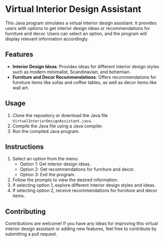 # Virtual Interior Design Assistant

This Java program simulates a virtual interior design assistant. It provides users with options to get interior design ideas or recommendations for furniture and decor. Users can select an option, and the program will display relevant information accordingly.

## Features

- **Interior Design Ideas**: Provides ideas for different interior design styles such as modern minimalist, Scandinavian, and bohemian.
- **Furniture and Decor Recommendations**: Offers recommendations for furniture items like sofas and coffee tables, as well as decor items like wall art.

## Usage

1. Clone the repository or download the Java file `VirtualInteriorDesignAssistant.java`.
2. Compile the Java file using a Java compiler.
3. Run the compiled Java program.

## Instructions

1. Select an option from the menu:
    - Option 1: Get interior design ideas.
    - Option 2: Get recommendations for furniture and decor.
    - Option 3: Exit the program.
2. Follow the prompts to view the desired information.
3. If selecting option 1, explore different interior design styles and ideas.
4. If selecting option 2, receive recommendations for furniture and decor items.

## Contributing

Contributions are welcome! If you have any ideas for improving this virtual interior design assistant or adding new features, feel free to contribute by submitting a pull request.
